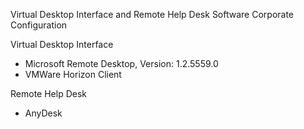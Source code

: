 Virtual Desktop Interface and Remote Help Desk Software Corporate Configuration


Virtual Desktop Interface

- Microsoft Remote Desktop, Version: 1.2.5559.0
- VMWare Horizon Client

Remote Help Desk 

- AnyDesk
